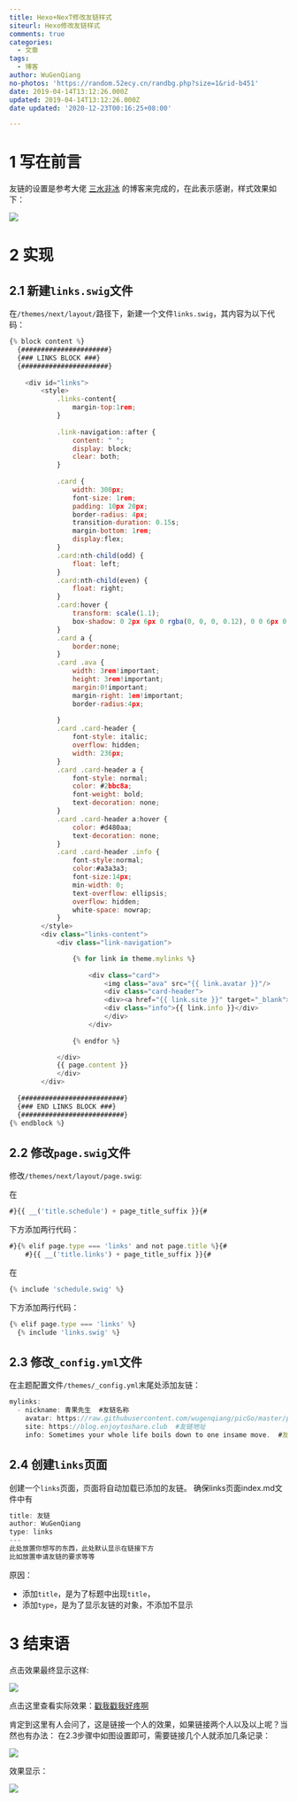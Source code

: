 ```yaml
---
title: Hexo+NexT修改友链样式
siteurl: Hexo修改友链样式
comments: true
categories:
  - 文章
tags:
  - 博客
author: WuGenQiang
no-photos: 'https://random.52ecy.cn/randbg.php?size=1&rid-b451'
date: 2019-04-14T13:12:26.000Z
updated: 2019-04-14T13:12:26.000Z
date updated: '2020-12-23T00:16:25+08:00'

---
```


# 1 写在前言

友链的设置是参考大佬 [三水非冰](https://www.sanshuifeibing.cn/) 的博客来完成的，在此表示感谢，样式效果如下：

<!--more-->

![](https://wugenqiang.github.io/PictureBed/pictures/20190414131508.png)

# 2 实现

## 2.1 新建`links.swig`文件

在`/themes/next/layout/`路径下，新建一个文件`links.swig`，其内容为以下代码：

```js
{% block content %}
  {######################}
  {### LINKS BLOCK ###}
  {######################}
  
    <div id="links">
        <style>
            .links-content{
                margin-top:1rem;
            }
            
            .link-navigation::after {
                content: " ";
                display: block;
                clear: both;
            }
            
            .card {
                width: 300px;
                font-size: 1rem;
                padding: 10px 20px;
                border-radius: 4px;
                transition-duration: 0.15s;
                margin-bottom: 1rem;
                display:flex;
            }
            .card:nth-child(odd) {
                float: left;
            }
            .card:nth-child(even) {
                float: right;
            }
            .card:hover {
                transform: scale(1.1);
                box-shadow: 0 2px 6px 0 rgba(0, 0, 0, 0.12), 0 0 6px 0 rgba(0, 0, 0, 0.04);
            }
            .card a {
                border:none; 
            }
            .card .ava {
                width: 3rem!important;
                height: 3rem!important;
                margin:0!important;
                margin-right: 1em!important;
                border-radius:4px;
                
            }
            .card .card-header {
                font-style: italic;
                overflow: hidden;
                width: 236px;
            }
            .card .card-header a {
                font-style: normal;
                color: #2bbc8a;
                font-weight: bold;
                text-decoration: none;
            }
            .card .card-header a:hover {
                color: #d480aa;
                text-decoration: none;
            }
            .card .card-header .info {
                font-style:normal;
                color:#a3a3a3;
                font-size:14px;
                min-width: 0;
                text-overflow: ellipsis;
                overflow: hidden;
                white-space: nowrap;
            }
        </style>
        <div class="links-content">
            <div class="link-navigation">

                {% for link in theme.mylinks %}
                
                    <div class="card">
                        <img class="ava" src="{{ link.avatar }}"/>
                        <div class="card-header">
                        <div><a href="{{ link.site }}" target="_blank">@ {{ link.nickname }}</a></div>
                        <div class="info">{{ link.info }}</div>
                        </div>
                    </div>
                
                {% endfor %}

            </div>
            {{ page.content }}
            </div>
        </div>
  
  {##########################}
  {### END LINKS BLOCK ###}
  {##########################}
{% endblock %}
```

## 2.2 修改`page.swig`文件

修改`/themes/next/layout/page.swig`:

在

```js
#}{{ __('title.schedule') + page_title_suffix }}{#
```

下方添加两行代码：

```js
#}{% elif page.type === 'links' and not page.title %}{#
    #}{{ __('title.links') + page_title_suffix }}{#
```

在

```js
{% include 'schedule.swig' %}
```

下方添加两行代码：

```js
{% elif page.type === 'links' %}
  {% include 'links.swig' %}
```

## 2.3 修改`_config.yml`文件

在主题配置文件`/themes/_config.yml`末尾处添加友链：

```js
mylinks:
  - nickname: 青果先生  #友链名称
    avatar: https://raw.githubusercontent.com/wugenqiang/picGo/master/pictures/003.jpg  #友链头像
    site: https://blog.enjoytoshare.club  #友链地址
    info: Sometimes your whole life boils down to one insame move.  #友链说明
```

## 2.4 创建`links`页面

创建一个`links`页面，页面将自动加载已添加的友链。
确保links页面index.md文件中有

```js
title: 友链
author: WuGenQiang
type: links
---
此处放置你想写的东西，此处默认显示在链接下方
比如放置申请友链的要求等等
```

原因：

-   添加`title`，是为了标题中出现`title`，
-   添加`type`，是为了显示友链的对象，不添加不显示

# 3 结束语

点击效果最终显示这样:

![](https://wugenqiang.github.io/PictureBed/pictures/20190414133048.png)

点击这里查看实际效果：[戳我戳我好疼啊](https://wugenqiang.gitee.io/links/)

肯定到这里有人会问了，这是链接一个人的效果，如果链接两个人以及以上呢？当然也有办法：
在2.3步骤中如图设置即可，需要链接几个人就添加几条记录：

![](https://wugenqiang.github.io/PictureBed/pictures/20190414135327.png)

效果显示：

![](https://wugenqiang.github.io/PictureBed/pictures/20190414135751.png)

